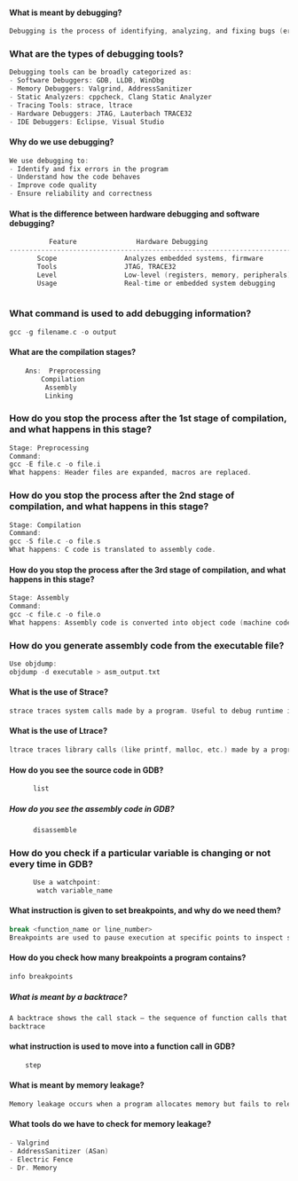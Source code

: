 #### What is meant by debugging?
```c
Debugging is the process of identifying, analyzing, and fixing bugs (errors) or unexpected behavior in software or hardware.
```

###  What are the types of debugging tools?
```c
Debugging tools can be broadly categorized as:
- Software Debuggers: GDB, LLDB, WinDbg
- Memory Debuggers: Valgrind, AddressSanitizer
- Static Analyzers: cppcheck, Clang Static Analyzer
- Tracing Tools: strace, ltrace
- Hardware Debuggers: JTAG, Lauterbach TRACE32
- IDE Debuggers: Eclipse, Visual Studio

```
#### Why do we use debugging?
```c
We use debugging to:
- Identify and fix errors in the program
- Understand how the code behaves
- Improve code quality
- Ensure reliability and correctness
```
#### What is the difference between hardware debugging and software debugging?

```c
          Feature               Hardware Debugging                                 Software Debugging                    
----------------------------------------------------------------------------------------------------------------
       Scope                 Analyzes embedded systems, firmware                     Analyzes software (applications)      
       Tools                 JTAG, TRACE32                                            GDB, Valgrind, IDEs                   
       Level                 Low-level (registers, memory, peripherals)               High-level (variables, functions)    
       Usage                 Real-time or embedded system debugging                   Application or OS-level debugging     



```
### What command is used to add debugging information?
   ```c
   gcc -g filename.c -o output
  ```
#### What are the compilation stages?
```c
    Ans:  Preprocessing
        Compilation
         Assembly
         Linking
```

### How do you stop the process after the 1st stage of compilation, and what happens in this stage?
```c
Stage: Preprocessing
Command:
gcc -E file.c -o file.i
What happens: Header files are expanded, macros are replaced.

```

### How do you stop the process after the 2nd stage of compilation, and what happens in this stage?
```c
Stage: Compilation
Command:
gcc -S file.c -o file.s
What happens: C code is translated to assembly code.

```
#### How do you stop the process after the 3rd stage of compilation, and what happens in this stage?
```c
Stage: Assembly
Command:
gcc -c file.c -o file.o
What happens: Assembly code is converted into object code (machine code without linking).

````
### How do you generate assembly code from the executable file?
```c
Use objdump:
objdump -d executable > asm_output.txt

```
#### What is the use of Strace?
```c
strace traces system calls made by a program. Useful to debug runtime issues like file access, permissions, etc.

```
#### What is the use of Ltrace?
```c
ltrace traces library calls (like printf, malloc, etc.) made by a program.

```

#### How do you see the source code in GDB?
```c
      list
```
##### How do you see the assembly code in GDB?
```c
      disassemble

```
### How do you check if a particular variable is changing or not every time in GDB?
```c
      Use a watchpoint:
       watch variable_name

```
 #### What instruction is given to set breakpoints, and why do we need them?
```c
break <function_name or line_number>
Breakpoints are used to pause execution at specific points to inspect state.

```
#### How do you check how many breakpoints a program contains?
```c
info breakpoints

```

##### What is meant by a backtrace?
```c
A backtrace shows the call stack — the sequence of function calls that led to the current point. In GDB:
backtrace

```

#### what instruction is used to move into a function call in GDB?
```c
    step
```
#### What is meant by memory leakage?
```c
Memory leakage occurs when a program allocates memory but fails to release it. Over time, this wastes system memory.
```
#### What tools do we have to check for memory leakage?
```c
- Valgrind
- AddressSanitizer (ASan)
- Electric Fence
- Dr. Memory
```
